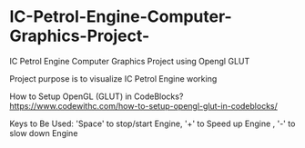 # IC-Petrol-Engine-Computer-Graphics-Project-
IC Petrol Engine Computer Graphics Project using Opengl GLUT 

Project purpose is to visualize IC Petrol Engine working  

How to Setup OpenGL (GLUT) in CodeBlocks?
https://www.codewithc.com/how-to-setup-opengl-glut-in-codeblocks/

Keys to Be Used:
'Space' to stop/start Engine,
'+' to Speed up Engine ,
'-' to slow down Engine
